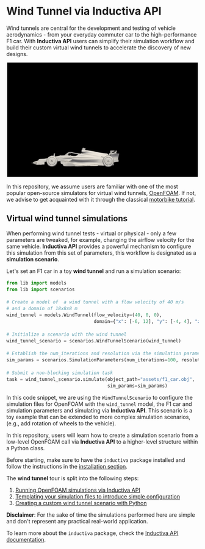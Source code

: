 # Wind Tunnel via Inductiva API

Wind tunnels are central for the development and testing of vehicle aerodynamics -
from your everyday commuter car to the high-performance F1 car.
With **Inductiva API** users can simplify their simulation workflow and build their
custom virtual wind tunnels to accelerate the discovery of new designs.

<div align="center">
<img src="assets/f1.gif" width=500 height=300 alt="F1 simulation">
</div>

In this repository, we assume users are familiar with one of the most popular
open-source simulators for virtual wind tunnels, [OpenFOAM](https://www.openfoam.org).
If not, we advise to get acquainted with it through the classical
[motorbike tutorial](https://github.com/OpenFOAM/OpenFOAM-8/tree/master/tutorials/incompressible/simpleFoam/motorBike).

## Virtual wind tunnel simulations

When performing wind tunnel tests - virtual or physical - only a few
parameters are tweaked, for example, changing the airflow velocity for the same
vehicle.
**Inductiva API** provides a powerful mechanism to configure this simulation
from this set of parameters, this workflow is designated as
a **simulation scenario**.

Let's set an F1 car in a toy **wind tunnel** and run a simulation scenario:

```python
from lib import models
from lib import scenarios

# Create a model of  a wind tunnel with a flow velocity of 40 m/s
# and a domain of 18x8x8 m
wind_tunnel = models.WindTunnel(flow_velocity=(40, 0, 0),
                                domain={"x": [-6, 12], "y": [-4, 4], "z": [0, 8]})

# Initialize a scenario with the wind tunnel
wind_tunnel_scenario = scenarios.WindTunnelScenario(wind_tunnel)

# Establish the num_iterations and resolution via the simulation parameters
sim_params = scenarios.SimulationParameters(num_iterations=100, resolution=2)

# Submit a non-blocking simulation task
task = wind_tunnel_scenario.simulate(object_path="assets/f1_car.obj",
                                     sim_params=sim_params)
```

In this code snippet, we are using the `WindTunnelScenario` to configure the
simulation files for OpenFOAM with the `wind_tunnel` model, the F1 car and
simulation parameters and simulating via **Inductiva API**. This scenario is a
toy example that can be extended to more complex simulation scenarios, (e.g.,
add rotation of wheels to the vehicle). 

In this repository, users will learn how to create a simulation scenario from a
low-level OpenFOAM call via **Inductiva API** to a higher-level structure within
a Python class.

Before starting, make sure to have the `inductiva` package installed and
follow the instructions in the [installation section](docs/0_INSTALL.md).

The **wind tunnel** tour is split into the following steps:
1. [Running OpenFOAM simulations via Inductiva API](docs/1_OPENFOAM_SIM.md)
2. [Templating your simulation files to introduce simple configuration](docs/2_TEMPLATING.md)
3. [Creating a custom wind tunnel scenario with Python](docs/3_WINDTUNNEL_SCENARIO.md)

**Disclaimer**: For the sake of time the simulations performed here are simple and
don't represent any practical real-world application.

To learn more about the `inductiva` package, check the
[Inductiva API documentation](https://github.com/inductiva/inductiva/wiki).
